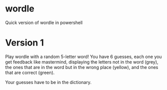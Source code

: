 # wordle
Quick version of wordle in powershell

# Version 1
Play wordle with a random 5-letter word!  You have 6 guesses, each one you get feedback like mastermind, displaying the 
letters not in the word (grey), the ones that are in the word but in the wrong place (yellow), and the ones that are correct (green).

Your guesses have to be in the dictionary.
